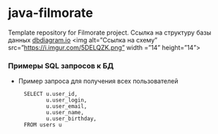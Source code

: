 # java-filmorate
Template repository for Filmorate project.
Ссылка на структуру базы данных [dbdiagram.io](https://dbdiagram.io/d/644378a96b31947051028cb1)
<img alt=”Ссылка на схему” src=”https://i.imgur.com/5DELQZK.png” width =”14” height=”14”>

### Примеры SQL запросов к БД

- Пример запроса для получения всех пользователей
~~~ 
     SELECT u.user_id,
            u.user_login,
            u.user_email,
            u.user_name,
            u.user_birthday,
     FROM users u
~~~